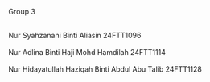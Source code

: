 Group 3

<br> Nur Syahzanani Binti Aliasin  	24FTT1096 </br>
<br> Nur Adlina Binti Haji Mohd Hamdilah	  24FTT1114 </br>
<br> Nur Hidayatullah Haziqah Binti Abdul Abu Talib	 24FTT1128 </br>

<!--
**DWTY02GROUP3-IWP/DWTY02GROUP3-IWP** is a ✨ _special_ ✨ repository because its `README.md` (this file) appears on your GitHub profile.


